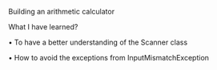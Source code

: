 Building an arithmetic calculator

What I have learned?

•	To have a better understanding of the Scanner class

•	How to avoid the exceptions from InputMismatchException
